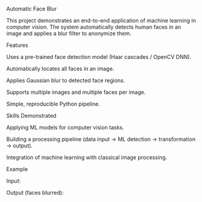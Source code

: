 Automatic Face Blur

This project demonstrates an end-to-end application of machine learning in computer vision. The system automatically detects human faces in an image and applies a blur filter to anonymize them.

Features

Uses a pre-trained face detection model (Haar cascades / OpenCV DNN).

Automatically locates all faces in an image.

Applies Gaussian blur to detected face regions.

Supports multiple images and multiple faces per image.

Simple, reproducible Python pipeline.

Skills Demonstrated

Applying ML models for computer vision tasks.

Building a processing pipeline (data input → ML detection → transformation → output).

Integration of machine learning with classical image processing.

Example

Input:

Output (faces blurred):
